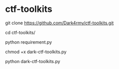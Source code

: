 # ctf-toolkits




git clone https://github.com/Dark4rmy/ctf-toolkits.git

cd ctf-toolkits/

python requirement.py

chmod +x dark-ctf-toolkits.py

python dark-ctf-toolkits.py
